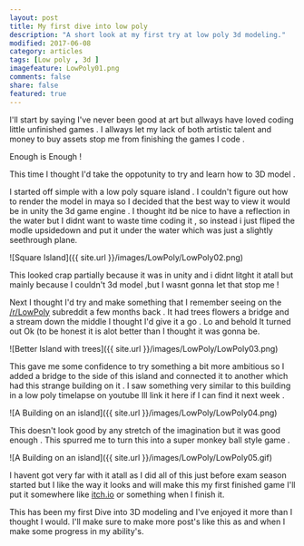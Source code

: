 ```yaml
---
layout: post
title: My first dive into low poly
description: "A short look at my first try at low poly 3d modeling."
modified: 2017-06-08
category: articles
tags: [Low poly , 3d ]
imagefeature: LowPoly01.png
comments: false
share: false
featured: true
---
```


I'll start by saying I've never been good at art but allways have loved coding little unfinished games . I allways let my lack of both artistic talent and money to buy assets stop me from finishing the games I code . 

Enough is Enough ! 

This time I thought I'd take the oppotunity to try and learn how to 3D model . 

I started off simple with a low poly square island . I couldn't figure out how to render the model in maya so I decided that the best way to view it would be in unity the 3d game engine . I thought itd be nice to have a reflection in the water but I didnt want to waste time coding it , so instead i just fliped the modle upsidedown and put it under the water which was just a slightly seethrough plane.  

![Square Island]({{ site.url }}/images/LowPoly/LowPoly02.png)

This looked crap partially because it was in unity and i didnt litght it atall but mainly because I couldn't 3d model ,but I wasnt gonna let that stop me !

Next I thought I'd try and make something that I remember seeing on the <a href="http://www.reddit.com/r/lowpoly">/r/LowPoly</a> subreddit a few months back . It had trees flowers a bridge and a stream down the middle I thought I'd give it a go . Lo and behold It turned out Ok (to be honest it is alot better than I thought it was gonna be.

![Better Island with trees]({{ site.url }}/images/LowPoly/LowPoly03.png)

This gave me some confidence to try something a bit more ambitious so I added a bridge to the side of this island and connected it to another which had this strange building on it . I saw something very similar to this building in a low poly timelapse on youtube Ill link it here if I can find it next week . 

![A Building on an island]({{ site.url }}/images/LowPoly/LowPoly04.png)

This doesn't look good by any stretch of the imagination but it was good enough . This spurred me to turn this into a super monkey ball style game . 

![A Building on an island]({{ site.url }}/images/LowPoly/LowPoly05.gif)

I havent got very far with it atall as I did all of this just before exam season started but I like the way it looks and will make this my first finished game I'll put it somewhere like <a href="http://www.itch.io">itch.io</a> or something when I finish it. 

This has been my first Dive into 3D modeling and I've enjoyed it more than I thought I would. I'll make sure to make more post's like this as and when I make some progress in my ability's.

